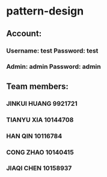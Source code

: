 # pattern-design

## Account:
### Username: test Password: test
### Admin: admin Password: admin

## Team members:
### JINKUI HUANG 9921721
### TIANYU XIA 10144708
### HAN QIN 10116784
### CONG ZHAO 10140415
### JIAQI CHEN 10158937